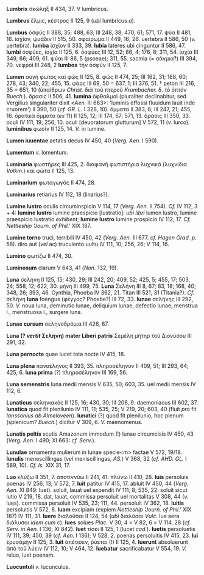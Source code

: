 **Lumbrix** σκώληξ II 434, 37. V lumbricus.

**Lumbrus** ἕλμις, κέστρος II 125, 9 (*ubi* Iumbricus *a*).

**Lumbus** ὀσφύς II 388, 35; 488, 63; III 248, 38; 470, 61; 571, 17. ψύα
II 481, 16. ἰσχίον, ψυάδιν II 515, 50. σφαίρωμα II 449, 16; 26. uertebra
II 586, 50 (*v.* uertebra). **lumba** ἰσχίον II 333, 39. **lubia**
lateres ubi cinguntur II 586, 47. **lumbi** ὀσφύες, ἰσχία II 125, 6.
ὀσφύες III 12, 52; 86, 4; 176, 8; 311, 54. ἰσχία III 349, 66; 409, 61.
ψύαι III 86, 5 (psoeae); 311, 55. sacmia (= σάγμια?) III 394, 70. νεφροί
III 248, 2 **lumbos** τὴν ὀσφύν II 125, 7.

**Lumen** αὐγὴ φωτὸς καὶ φῶς II 125, 8. φῶς II 474, 25; III 162, 31;
168, 60; 278, 43; 340, 22; 455, 15. φάος III 69, 50 = 637, 1; III 376,
51. † peton III 216, 35 = 651, 10 (ὑπαίθρων *Christ.* διὰ τοὺ πτεροῦ
*Krumbacher.* δ. τὸ ὀπτόν *Buech.*). ὅρασις II 506, 41. **lumina**
ὀφθαλμοί (pluraliter declinabitur, sed Vergilius singulariter dixit
\<*Aen.* III 663\>: 'luminis effossi fluuidum lauit inde cruorem') II
390, 50 (*cf. GR. L.* I 328, 10). ὄμματα II 383, 8; III 247, 21; 455,
16. ὁρατικὰ ὄμματα (*ex* 11) II 125, 12; III 174, 67; 571, 13. ὅρασις III
350, 33. oculi IV 111, 19; 256, 10. oculi [deuoratorum glutturum] V
572, 11 (*v.* lurco). **luminibus** φωσίν II 125, 14. *V.* in lumine.

**Lumen iuuentae** aetatis decus IV 450, 40 (*Verg. Aen.* I 590).

**Lumentum** *v.* lomentum.

**Luminaria** φωστῆρες III 425, 2. διαφανῆ φωτιστήρια λυχνικὰ (λυχνίδια
*Volkm.*) καὶ φῶτα II 125, 13.

**Luminarium** φωταγωγός II 474, 28.

**Luminarius** retiarius IV 112, 18 (linarius?).

**Lumine lustro** oculis circuminspicio V 114, 17 (*Verg. Aen.* II
754). *Cf.* IV 112, 3 + 4: **lumine lustro** lumine praespicio
[lustratio]: *ubi libri* lumen lustro, lumine praespicio lustratio
*exhibent*; **lu­mine lustro** lumine prospicio IV 112, 17. *Cf.
Nettleship 'Journ. of Phil.'* XIX 187.

**Lumine torno** truci, terribili IV 450, 42 (*Verg. Aen.* III 677.
*cf. Hagen Grad. p.* 58). diro aut (*vel* ac) truculento uultu IV 111,
10; 256, 26; V 114, 16.

**Lumino** φωτίζω II 474, 30.

**Luminosum** clarum V 643, 41 (*Non.* 132, 19).

**Luna** σελήνη II 125, 15; 430, 29; III 242, 20; 409, 52; 425, 5; 455,
17; 503, 24; 558, 12; 622, 30. μήνη III 499, 75. **Luna** Σελήνη III 8,
67; 83, 18; 168, 40; 348, 26; 393, 46. Cynthia, Phoeba IV 362, 21. Titan
III 521, 31 (Titania?). *Cf.* σελήνη **luna** foengus (φέγγος? Phoebe?)
III 72, 33. **lunae** σελήνης III 292, 50. *V.* noua luna, deminutio
lunae, deliquium lunae, defectio lunae, menstrua l., menstruosa l.,
surgere luna.

**Lunae cursum** σεληνοδρόμια III 426, 67.

**Luna (? *vertit* Σελήνη) mater Liberi patris** Σεμέλη μήτηρ τοῦ
Διονύσου III 291, 32.

**Luna pernocte** quae lucet tota nocte IV 415, 18.

**Luna plena** πανσέληνος II 393, 35. πληροσέληνον II 409, 51; III 293,
64; 425, 6. **luna prima** (?) πληροσέληνον III 169, 56.

**Luna semenstris** luna medii mensis V 635, 50; 603, 35. uel medii
mensis IV 112, 6.

**Lunaticus** σεληνιακός II 125, 16; 430, 30; III 206, 9. daemoniacus
III 602, 37. **lunatica** quod fit plenilunio IV 111, 11; 535, 25; V
219, 20; 603, 40 (fluit *pro* fit *Ianssonius ab Almeloveen*).
**lunatici** (?) quod fit plenilunio, hoc plenum (splenicum? *Buech.*)
dicitur V 309, 6. *V.* maenomenus.

**Lunatis peltis** scutis Amazonum immodum (!) lunae circumcisis IV 450,
43 (*Verg. Aen.* I 490; XI 663: *cf. Serv.*).

**Lunulae** ornamenta mulierum in lunae specie\<m\> factae V 572, 19/18.
**lunulis** menescillingas (*vel* meniscillingas, *AS.*) V 368, 32 (*cf.
AHD. GL.* I 589, 10). *Cf. Is.* XIX 31, 17.

**Luo** κλύζω II 351, 7. ἀποτιννύω II 241, 41. πλύνω II 410, 28.
**luis** persoluis poenas IV 256, 13; V 572, 7. **luit** patitur IV 415,
17. abluit IV 450, 44 (*Verg. Aen.* XI 849: luet). soluit, lauat uel
expendit IV 111, 8; 535, 22. soluit sicut lutio V 219, 18. dat, lauat,
commissa persoluit uel mortalitas V 308, 44 (*v.* lues). commissa
persoluit IV 535, 23; 111, 44. persoluit IV 362, 18. **luitis**
persoluitis V 572, 8. **luam** excipiam (expiem *Nettleship 'Journ. of
Phil.'* XIX 187) IV 111, 31. **luere** διαλοῦσαι II 124, 54 (*ubi*
διαλῦσαι *Vulc.* lue aera διάλυσαι *idem cum c*). **lues** solues
*Plac.* V 30, 4 = V 82, 6 = V 114, 28 (*cf. Serv. in Aen.* I 136; XI
842). **luet** τίσει II 125, 1 (lucet *cod.*). **luetis** persoluetis IV
111, 39; 450, 39 (*cf. Aen.* I 136); V 528, 2. poenas persoluitis IV
415, 23. **lui** ἐρυσάμην II 125, 3. **luit** ἀπέτισεν, ῥύεται (!) II
125, 4. **luerunt** absoluerunt ἀπὸ τοῦ λύειν IV 112, 10; V 464, 12.
**luebatur** sacrificabatur V 554, 19. *V.* reluo, luet poenam.

**Luocuntuli** *v.* lucunculus.
